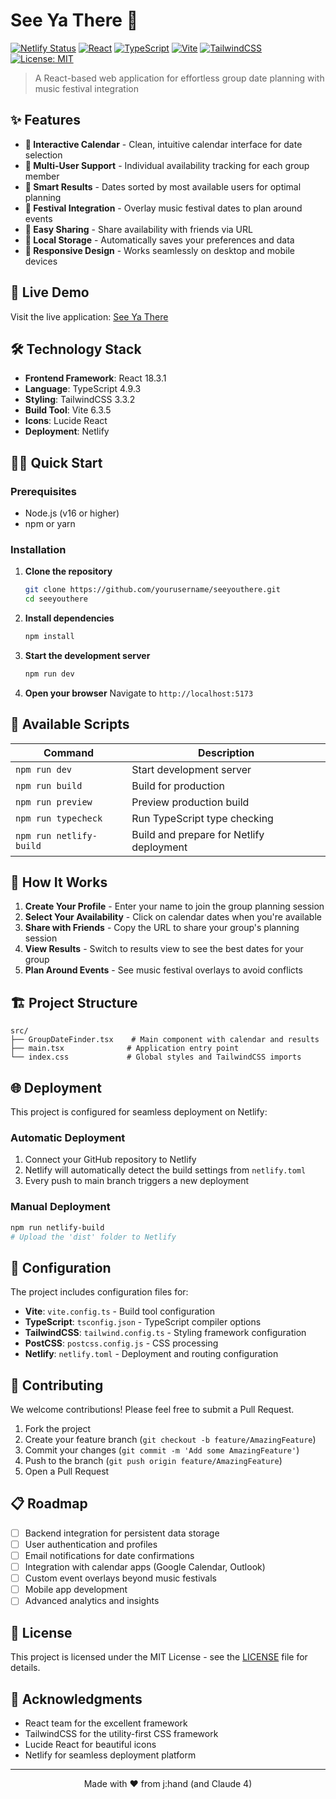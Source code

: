 # See Ya There 🎵

[![Netlify Status](https://api.netlify.com/api/v1/badges/fff8112f-c279-4146-aec7-8cd47eb290ee/deploy-status)](https://app.netlify.com/sites/seeyathere/deploys)
[![React](https://img.shields.io/badge/React-18.3.1-61DAFB?style=flat&logo=react&logoColor=white)](https://reactjs.org/)
[![TypeScript](https://img.shields.io/badge/TypeScript-4.9.3-3178C6?style=flat&logo=typescript&logoColor=white)](https://www.typescriptlang.org/)
[![Vite](https://img.shields.io/badge/Vite-6.3.5-646CFF?style=flat&logo=vite&logoColor=white)](https://vitejs.dev/)
[![TailwindCSS](https://img.shields.io/badge/TailwindCSS-3.3.2-06B6D4?style=flat&logo=tailwindcss&logoColor=white)](https://tailwindcss.com/)
[![License: MIT](https://img.shields.io/badge/License-MIT-yellow.svg)](https://opensource.org/licenses/MIT)

> A React-based web application for effortless group date planning with music festival integration

## ✨ Features

- **📅 Interactive Calendar** - Clean, intuitive calendar interface for date selection
- **👥 Multi-User Support** - Individual availability tracking for each group member
- **🎯 Smart Results** - Dates sorted by most available users for optimal planning
- **🎵 Festival Integration** - Overlay music festival dates to plan around events
- **🔗 Easy Sharing** - Share availability with friends via URL
- **💾 Local Storage** - Automatically saves your preferences and data
- **📱 Responsive Design** - Works seamlessly on desktop and mobile devices

## 🚀 Live Demo

Visit the live application: [See Ya There](https://seeyathere.netlify.app)

## 🛠️ Technology Stack

- **Frontend Framework**: React 18.3.1
- **Language**: TypeScript 4.9.3
- **Styling**: TailwindCSS 3.3.2
- **Build Tool**: Vite 6.3.5
- **Icons**: Lucide React
- **Deployment**: Netlify

## 🏃‍♂️ Quick Start

### Prerequisites

- Node.js (v16 or higher)
- npm or yarn

### Installation

1. **Clone the repository**
   ```bash
   git clone https://github.com/yourusername/seeyouthere.git
   cd seeyouthere
   ```

2. **Install dependencies**
   ```bash
   npm install
   ```

3. **Start the development server**
   ```bash
   npm run dev
   ```

4. **Open your browser**
   Navigate to `http://localhost:5173`

## 📝 Available Scripts

| Command | Description |
|---------|-------------|
| `npm run dev` | Start development server |
| `npm run build` | Build for production |
| `npm run preview` | Preview production build |
| `npm run typecheck` | Run TypeScript type checking |
| `npm run netlify-build` | Build and prepare for Netlify deployment |

## 🎯 How It Works

1. **Create Your Profile** - Enter your name to join the group planning session
2. **Select Your Availability** - Click on calendar dates when you're available
3. **Share with Friends** - Copy the URL to share your group's planning session
4. **View Results** - Switch to results view to see the best dates for your group
5. **Plan Around Events** - See music festival overlays to avoid conflicts

## 🏗️ Project Structure

```
src/
├── GroupDateFinder.tsx    # Main component with calendar and results
├── main.tsx              # Application entry point
└── index.css             # Global styles and TailwindCSS imports
```

## 🌐 Deployment

This project is configured for seamless deployment on Netlify:

### Automatic Deployment

1. Connect your GitHub repository to Netlify
2. Netlify will automatically detect the build settings from `netlify.toml`
3. Every push to main branch triggers a new deployment

### Manual Deployment

```bash
npm run netlify-build
# Upload the 'dist' folder to Netlify
```

## 🔧 Configuration

The project includes configuration files for:

- **Vite**: `vite.config.ts` - Build tool configuration
- **TypeScript**: `tsconfig.json` - TypeScript compiler options
- **TailwindCSS**: `tailwind.config.ts` - Styling framework configuration
- **PostCSS**: `postcss.config.js` - CSS processing
- **Netlify**: `netlify.toml` - Deployment and routing configuration

## 🤝 Contributing

We welcome contributions! Please feel free to submit a Pull Request.

1. Fork the project
2. Create your feature branch (`git checkout -b feature/AmazingFeature`)
3. Commit your changes (`git commit -m 'Add some AmazingFeature'`)
4. Push to the branch (`git push origin feature/AmazingFeature`)
5. Open a Pull Request

## 📋 Roadmap

- [ ] Backend integration for persistent data storage
- [ ] User authentication and profiles
- [ ] Email notifications for date confirmations
- [ ] Integration with calendar apps (Google Calendar, Outlook)
- [ ] Custom event overlays beyond music festivals
- [ ] Mobile app development
- [ ] Advanced analytics and insights

## 📄 License

This project is licensed under the MIT License - see the [LICENSE](LICENSE) file for details.

## 🙏 Acknowledgments

- React team for the excellent framework
- TailwindCSS for the utility-first CSS framework
- Lucide React for beautiful icons
- Netlify for seamless deployment platform

---

<p align="center">
  Made with ❤️ from j:hand (and Claude 4)
</p>
